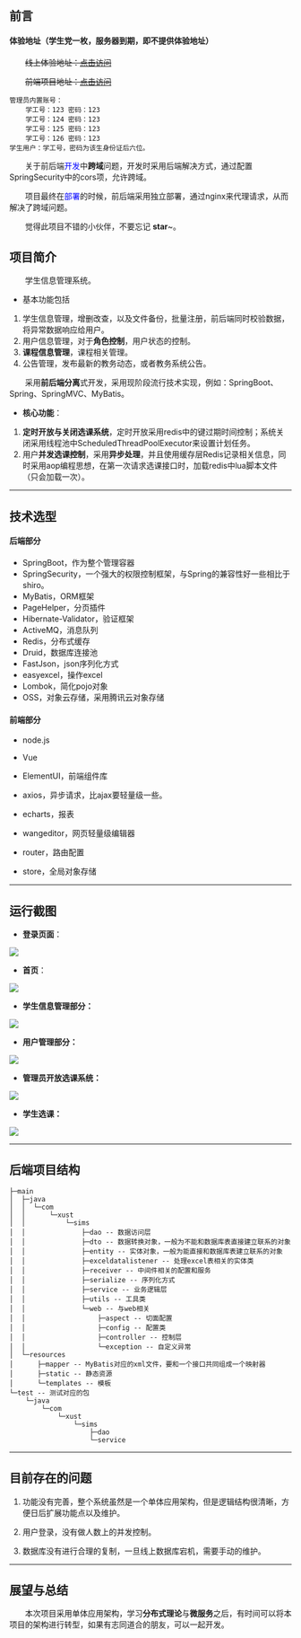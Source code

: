## 前言

#### 体验地址（学生党一枚，服务器到期，即不提供体验地址）

&emsp;&emsp;~~线上体验地址：[点击访问]()~~

&emsp;&emsp;~~前端项目地址：[点击访问]()~~

```
管理员内置账号：
	学工号：123 密码：123
	学工号：124 密码：123
	学工号：125 密码：123
	学工号：126 密码：123
学生用户：学工号，密码为该生身份证后六位。
```

&emsp;&emsp;关于前后端<font color='blue'>开发</font>中**跨域**问题，开发时采用后端解决方式，通过配置SpringSecurity中的cors项，允许跨域。

&emsp;&emsp;项目最终在<font color='blue'>部署</font>的时候，前后端采用独立部署，通过nginx来代理请求，从而解决了跨域问题。  

&emsp;&emsp;觉得此项目不错的小伙伴，不要忘记 **star**~。

## 项目简介

&emsp;&emsp;学生信息管理系统。

- 基本功能包括

1. 学生信息管理，增删改查，以及文件备份，批量注册，前后端同时校验数据，将异常数据响应给用户。
2. 用户信息管理，对于**角色控制**，用户状态的控制。
3. **课程信息管理**，课程相关管理。
4. 公告管理，发布最新的教务动态，或者教务系统公告。

&emsp;&emsp;采用**前后端分离**式开发，采用现阶段流行技术实现，例如：SpringBoot、Spring、SpringMVC、MyBatis。

- **核心功能**：

1. **定时开放与关闭选课系统**，定时开放采用redis中的键过期时间控制；系统关闭采用线程池中ScheduledThreadPoolExecutor来设置计划任务。
2. 用户**并发选课控制**，采用**异步处理**，并且使用缓存层Redis记录相关信息，同时采用aop编程思想，在第一次请求选课接口时，加载redis中lua脚本文件（只会加载一次）。

- - -

## 技术选型

#### 后端部分

- SpringBoot，作为整个管理容器
- SpringSecurity，一个强大的权限控制框架，与Spring的兼容性好一些相比于shiro。
- MyBatis，ORM框架
- PageHelper，分页插件
- Hibernate-Validator，验证框架
- ActiveMQ，消息队列
- Redis，分布式缓存
- Druid，数据库连接池
- FastJson，json序列化方式
- easyexcel，操作excel
- Lombok，简化pojo对象
- OSS，对象云存储，采用腾讯云对象存储

#### 前端部分

- node.js

- Vue
- ElementUI，前端组件库
- axios，异步请求，比ajax要轻量级一些。
- echarts，报表
- wangeditor，网页轻量级编辑器
- router，路由配置
- store，全局对象存储

---

## 运行截图

- **登录页面**：

![](./images/sims_index.png)

- **首页**：

![](./images/sims_home.png)

- **学生信息管理部分：**

![](./images/sims_student.png)

- **用户管理部分：**

![](./images/sims_personal.png)

- **管理员开放选课系统：**

![](./images/sims_course_system.png)

- **学生选课：**

![](./images/sims_student_select_course.png)

---

## 后端项目结构

```
├─main
│  ├─java
│  │  └─com
│  │      └─xust
│  │          └─sims
│  │              ├─dao -- 数据访问层
│  │              ├─dto -- 数据转换对象，一般为不能和数据库表直接建立联系的对象
│  │              ├─entity -- 实体对象，一般为能直接和数据库表建立联系的对象
│  │              ├─exceldatalistener -- 处理excel表相关的实体类
│  │              ├─receiver -- 中间件相关的配置和服务
│  │              ├─serialize -- 序列化方式
│  │              ├─service -- 业务逻辑层
│  │              ├─utils -- 工具类
│  │              └─web -- 与web相关
│  │                  ├─aspect -- 切面配置
│  │                  ├─config -- 配置类
│  │                  ├─controller -- 控制层
│  │                  └─exception -- 自定义异常
│  └─resources
│      ├─mapper -- MyBatis对应的xml文件，要和一个接口共同组成一个映射器
│      ├─static -- 静态资源
│      └─templates -- 模板
└─test -- 测试对应的包
    └─java
        └─com
            └─xust
                └─sims
                    ├─dao
                    └─service
```

---

## 目前存在的问题

1. 功能没有完善，整个系统虽然是一个单体应用架构，但是逻辑结构很清晰，方便日后扩展功能点以及维护。

2. 用户登录，没有做人数上的并发控制。
3. 数据库没有进行合理的复制，一旦线上数据库宕机，需要手动的维护。

---

## 展望与总结

&emsp;&emsp;本次项目采用单体应用架构，学习**分布式理论**与**微服务**之后，有时间可以将本项目的架构进行转型，如果有志同道合的朋友，可以一起开发。
